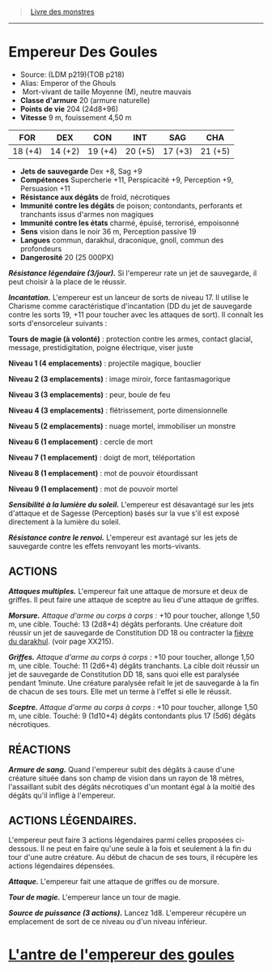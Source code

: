 ﻿> [Livre des monstres](tome_of_beasts.md)

---

# Empereur Des Goules

- Source: (LDM p219)(TOB p218)
- Alias: Emperor of the Ghouls
-  Mort-vivant de taille Moyenne (M), neutre mauvais
- **Classe d'armure** 20 (armure naturelle)
- **Points de vie** 204 (24d8+96)
- **Vitesse** 9 m, fouissement 4,50 m

|FOR|DEX|CON|INT|SAG|CHA|
|---|---|---|---|---|---|
|18 (+4)|14 (+2)|19 (+4)|20 (+5)|17 (+3)|21 (+5)|

- **Jets de sauvegarde** Dex +8, Sag +9
- **Compétences** Supercherie +11, Perspicacité +9, Perception +9, Persuasion +11
- **Résistance aux dégâts** de froid, nécrotiques
- **Immunité contre les dégâts** de poison; contondants, perforants et tranchants issus d'armes non magiques
- **Immunité contre les états** charmé, épuisé, terrorisé, empoisonné
- **Sens** vision dans le noir 36 m, Perception passive 19
- **Langues** commun, darakhul, draconique, gnoll, commun des profondeurs
- **Dangerosité** 20 (25 000PX)

**_Résistance légendaire (3/jour)._** Si l'empereur rate un jet de sauvegarde, il peut choisir à la place de le réussir.

**_Incantation._** L'empereur est un lanceur de sorts de niveau 17. Il utilise le Charisme comme caractéristique d'incantation (DD du jet de sauvegarde contre les sorts 19, +11 pour toucher avec les attaques de sort). Il connaît les sorts d'ensorceleur suivants :

**Tours de magie (à volonté)** : protection contre les armes, contact glacial, message, prestidigitation, poigne électrique, viser juste

**Niveau 1 (4 emplacements)** : projectile magique, bouclier

**Niveau 2 (3 emplacements)** : image miroir, force fantasmagorique

**Niveau 3 (3 emplacements)** : peur, boule de feu

**Niveau 4 (3 emplacements)** : flétrissement, porte dimensionnelle

**Niveau 5 (2 emplacements)** : nuage mortel, immobiliser un monstre

**Niveau 6 (1 emplacement)** : cercle de mort

**Niveau 7 (1 emplacement)** : doigt de mort, téléportation

**Niveau 8 (1 emplacement)** : mot de pouvoir étourdissant

**Niveau 9 (1 emplacement)** : mot de pouvoir mortel

**_Sensibilité à la lumière du soleil._** L'empereur est désavantagé sur les jets d'attaque et de Sagesse (Perception) basés sur la vue s'il est exposé directement à la lumière du soleil.

**_Résistance contre le renvoi._** L'empereur est avantagé sur les jets de sauvegarde contre les effets renvoyant les morts-vivants.

## ACTIONS

**_Attaques multiples._** L'empereur fait une attaque de morsure et deux de griffes. Il peut faire une attaque de sceptre au lieu d'une attaque de griffes.

**_Morsure._** _Attaque d'arme au corps à corps :_ +10 pour toucher, allonge 1,50 m, une cible. Touché: 13 (2d8+4) dégâts perforants. Une créature doit réussir un jet de sauvegarde de Constitution DD 18 ou contracter la [fièvre du darakhul](tome_of_beasts_fievre_du_darakhul.md). (voir page XX215).

**_Griffes._** _Attaque d'arme au corps à corps :_ +10 pour toucher, allonge 1,50 m, une cible. Touché: 11 (2d6+4) dégâts tranchants. La cible doit réussir un jet de sauvegarde de Constitution DD 18, sans quoi elle est paralysée pendant 1minute. Une créature paralysée refait le jet de sauvegarde à la fin de chacun de ses tours. Elle met un terme à l'effet si elle le réussit.

**_Sceptre._** _Attaque d'arme au corps à corps :_ +10 pour toucher, allonge 1,50 m, une cible. Touché: 9 (1d10+4) dégâts contondants plus 17 (5d6) dégâts nécrotiques.

## RÉACTIONS

**_Armure de sang._** Quand l'empereur subit des dégâts à cause d'une créature située dans son champ de vision dans un rayon de 18 mètres, l'assaillant subit des dégâts nécrotiques d'un montant égal à la moitié des dégâts qu'il inflige à l'empereur.

## ACTIONS LÉGENDAIRES.

L'empereur peut faire 3 actions légendaires parmi celles proposées ci-dessous. Il ne peut en faire qu'une seule à la fois et seulement à la fin du tour d'une autre créature. Au début de chacun de ses tours, il récupère les actions légendaires dépensées.

**_Attaque._** L'empereur fait une attaque de griffes ou de morsure.

**_Tour de magie._** L'empereur lance un tour de magie.

**_Source de puissance (3 actions)._** Lancez 1d8. L'empereur récupère un emplacement de sort de ce niveau ou d'un niveau inférieur.

# [L'antre de l'empereur des goules](tome_of_beasts_lantre_de_lempereur_des_goules.md)

